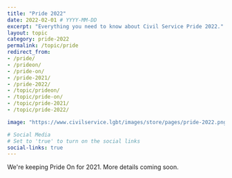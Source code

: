 ```yaml
---
title: "Pride 2022"
date: 2022-02-01 # YYYY-MM-DD 
excerpt: "Everything you need to know about Civil Service Pride 2022."
layout: topic
category: pride-2022
permalink: /topic/pride
redirect_from:
- /pride/
- /prideon/
- /pride-on/
- /pride-2021/
- /pride-2022/
- /topic/prideon/
- /topic/pride-on/
- /topic/pride-2021/
- /topic/pride-2022/

image: "https://www.civilservice.lgbt/images/store/pages/pride-2022.png"

# Social Media
# Set to 'true' to turn on the social links
social-links: true
---
```


We're keeping Pride On for 2021. More details coming soon.
